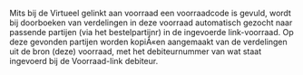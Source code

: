 Mits bij de Virtueel gelinkt aan voorraad een voorraadcode is gevuld, wordt bij doorboeken van verdelingen in deze voorraad automatisch gezocht naar passende partijen (via het bestelpartijnr) in de ingevoerde link-voorraad. Op deze gevonden partijen worden kopiÃ«en aangemaakt van de verdelingen uit de bron (deze) voorraad, met het debiteurnummer van wat staat ingevoerd bij de Voorraad-link debiteur.